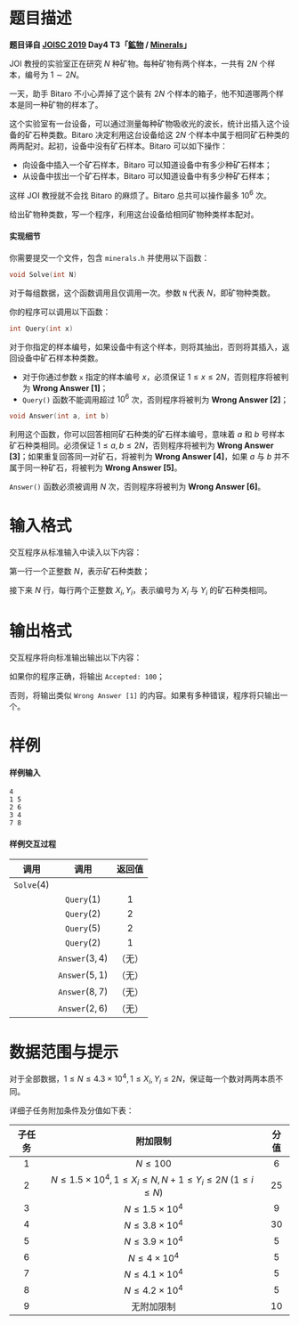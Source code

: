 
# 题目描述

**题目译自 [JOISC 2019](https://www.ioi-jp.org/camp/2019/2019-sp-tasks/index.html) Day4 T3「[鉱物](https://www.ioi-jp.org/camp/2019/2019-sp-tasks/day4/minerals.pdf) / [Minerals](https://www.ioi-jp.org/camp/2019/2019-sp-tasks/day4/minerals-en.pdf)」**

JOI 教授的实验室正在研究 $N$ 种矿物。每种矿物有两个样本，一共有 $2N$ 个样本，编号为 $1\sim 2N$。

一天，助手 Bitaro 不小心弄掉了这个装有 $2N$ 个样本的箱子，他不知道哪两个样本是同一种矿物的样本了。

这个实验室有一台设备，可以通过测量每种矿物吸收光的波长，统计出插入这个设备的矿石种类数。Bitaro 决定利用这台设备给这 $2N$ 个样本中属于相同矿石种类的两两配对。起初，设备中没有矿石样本。Bitaro 可以如下操作：
- 向设备中插入一个矿石样本，Bitaro 可以知道设备中有多少种矿石样本；
- 从设备中拔出一个矿石样本，Bitaro 可以知道设备中有多少种矿石样本；

这样 JOI 教授就不会找 Bitaro 的麻烦了。Bitaro 总共可以操作最多 $10^6$ 次。

给出矿物种类数，写一个程序，利用这台设备给相同矿物种类样本配对。

#### 实现细节
你需要提交一个文件，包含 `minerals.h` 并使用以下函数：
```cpp
void Solve(int N)
```
对于每组数据，这个函数调用且仅调用一次。参数 `N` 代表 $N$，即矿物种类数。

你的程序可以调用以下函数：
```cpp
int Query(int x)
```

对于你指定的样本编号，如果设备中有这个样本，则将其抽出，否则将其插入，返回设备中矿石样本种类数。
- 对于你通过参数 `x` 指定的样本编号 $x$，必须保证 $1\le x\le 2N$，否则程序将被判为 **Wrong Answer [1]**；
- `Query()` 函数不能调用超过 $10^6$ 次，否则程序将被判为 **Wrong Answer [2]**；

```cpp
void Answer(int a, int b)
```
利用这个函数，你可以回答相同矿石种类的矿石样本编号，意味着 $a$ 和 $b$ 号样本矿石种类相同。必须保证 $1\le a,b\le 2N$，否则程序将被判为 **Wrong Answer [3]**；如果重复回答同一对矿石，将被判为 **Wrong Answer [4]**，如果 $a$ 与 $b$ 并不属于同一种矿石，将被判为 **Wrong Answer [5]**。

`Answer()` 函数必须被调用 $N$ 次，否则程序将被判为 **Wrong Answer [6]**。

# 输入格式

交互程序从标准输入中读入以下内容：

第一行一个正整数 $N$，表示矿石种类数；

接下来 $N$ 行，每行两个正整数 $X_i,Y_i$，表示编号为 $X_i$ 与 $Y_i$ 的矿石种类相同。

# 输出格式

交互程序将向标准输出输出以下内容：

如果你的程序正确，将输出 `Accepted: 100`；

否则，将输出类似 `Wrong Answer [1]` 的内容。如果有多种错误，程序将只输出一个。

# 样例

#### 样例输入
```plain
4
1 5
2 6
3 4
7 8
```
#### 样例交互过程
|        调用         |          调用          | 返回值 |
| :-----------------: | :--------------------: | :----: |
| $\texttt{Solve}(4)$ |      <!-- 233 -->      |        |
|    <!-- 233 -->     |  $\texttt{Query}(1)$   |  $1$   |
|    <!-- 234 -->     |  $\texttt{Query}(2)$   |  $2$   |
|    <!-- 233 -->     |  $\texttt{Query}(5)$   |  $2$<!-- 233 -->   |
|    <!-- 234 -->     |  $\texttt{Query}(2)$   |  $1$   |
|    <!-- 233 -->     | $\texttt{Answer}(3,4)$ | （无） |
|    <!-- 234 -->     | $\texttt{Answer}(5,1)$ | （无） |
|    <!-- 233 -->     | $\texttt{Answer}(8,7)$ | （无） |
|    <!-- 234 -->     | $\texttt{Answer}(2,6)$ | （无） |




# 数据范围与提示

对于全部数据，$1\le N\le 4.3\times 10^4,1\le X_i,Y_i\le 2N$，保证每一个数对两两本质不同。

详细子任务附加条件及分值如下表：

| 子任务 |                           附加限制                           | 分值 |
| :----: | :----------------------------------------------------------: | :--: |
|  $1$   |                          $N\le 100$                          | $6$  |
|  $2$   | $N\le 1.5\times 10^4,1\le X_i\le N,N+1\le Y_i\le 2N\ (1\le i\le N)$ | $25$ |
|  $3$   |                    $N\le 1.5\times 10^4$                     | $9$  |
|  $4$   |                    $N\le 3.8\times 10^4$                     | $30$ |
|  $5$   |                    $N\le 3.9\times 10^4$                     | $5$  |
|  $6$   |                     $N\le 4\times 10^4$                      | $5$  |
|  $7$   |                    $N\le 4.1\times 10^4$                     | $5$  |
|  $8$   |                    $N\le 4.2\times 10^4$                     | $5$  |
|  $9$   |                          无附加限制                          | $10$ |



